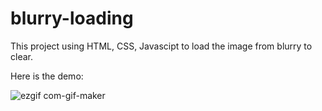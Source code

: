 # blurry-loading
This project using HTML, CSS, Javascipt to load the image from blurry to clear. 

Here is the demo:



![ezgif com-gif-maker](https://user-images.githubusercontent.com/73785514/161788708-a91b6de3-f0ce-4577-8a12-9e93aea570f9.gif)
